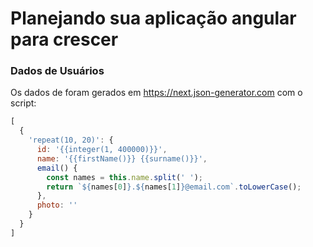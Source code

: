 # Planejando sua aplicação angular para crescer

### Dados de Usuários

Os dados de foram gerados em https://next.json-generator.com 
com o script:

```js
[
  {
    'repeat(10, 20)': {
      id: '{{integer(1, 400000)}}',
      name: '{{firstName()}} {{surname()}}',
      email() {
        const names = this.name.split(' ');
        return `${names[0]}.${names[1]}@email.com`.toLowerCase();
      },
      photo: ''
    }
  }
]
```

